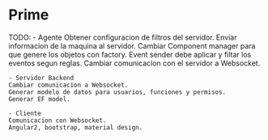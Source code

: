 # Prime

TODO:
	- Agente
	Obtener configuracion de filtros del servidor.
	Enviar informacion de la maquina al servidor.
	Cambiar Component manager para que genere los objetos con factory.
	Event sender debe aplicar y filtar los eventos segun reglas.
	Cambiar comunicacion con el servidor a Websocket.
	
	- Servidor Backend
	Cambiar comunicacion a Websocket.
	Generar modelo de datos para usuarios, funciones y permisos.
	Generar EF model.
	
	- Cliente
	Comunicacion con Websocket.
	Angular2, bootstrap, material design.
	
